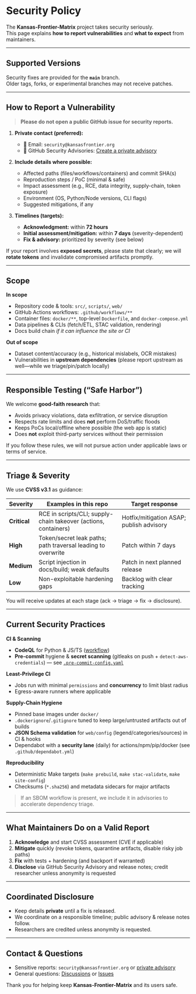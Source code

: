 # Security Policy

The **Kansas-Frontier-Matrix** project takes security seriously.  
This page explains **how to report vulnerabilities** and **what to expect** from maintainers.

---

## Supported Versions

Security fixes are provided for the **`main`** branch.  
Older tags, forks, or experimental branches may not receive patches.

---

## How to Report a Vulnerability

> **Please do not open a public GitHub issue for security reports.**

1) **Private contact (preferred):**
   - 📧 Email: `security@kansasfrontier.org`
   - 🔐 GitHub Security Advisories: [Create a private advisory](../../security/advisories/new)

2) **Include details where possible:**
   - Affected paths (files/workflows/containers) and commit SHA(s)
   - Reproduction steps / PoC (minimal & safe)
   - Impact assessment (e.g., RCE, data integrity, supply-chain, token exposure)
   - Environment (OS, Python/Node versions, CLI flags)
   - Suggested mitigations, if any

3) **Timelines (targets):**
   - **Acknowledgment:** within **72 hours**
   - **Initial assessment/mitigation:** within **7 days** (severity-dependent)
   - **Fix & advisory:** prioritized by severity (see below)

If your report involves **exposed secrets**, please state that clearly; we will **rotate tokens** and invalidate compromised artifacts promptly.

---

## Scope

**In scope**
- Repository code & tools: `src/`, `scripts/`, `web/`
- GitHub Actions workflows: `.github/workflows/**`
- Container files: `docker/**`, top-level `Dockerfile`, and `docker-compose.yml`
- Data pipelines & CLIs (fetch/ETL, STAC validation, rendering)
- Docs build chain *if it can influence the site or CI*

**Out of scope**
- Dataset content/accuracy (e.g., historical mislabels, OCR mistakes)
- Vulnerabilities in **upstream dependencies** (please report upstream as well—while we triage/pin/patch locally)

---

## Responsible Testing (“Safe Harbor”)

We welcome **good-faith research** that:
- Avoids privacy violations, data exfiltration, or service disruption
- Respects rate limits and does **not** perform DoS/traffic floods
- Keeps PoCs local/offline where possible (the web app is static)
- Does **not** exploit third-party services without their permission

If you follow these rules, we will not pursue action under applicable laws or terms of service.

---

## Triage & Severity

We use **CVSS v3.1** as guidance:

| Severity | Examples in this repo | Target response |
|---|---|---|
| **Critical** | RCE in scripts/CLI; supply-chain takeover (actions, containers) | Hotfix/mitigation ASAP; publish advisory |
| **High** | Token/secret leak paths; path traversal leading to overwrite | Patch within 7 days |
| **Medium** | Script injection in docs/build; weak defaults | Patch in next planned release |
| **Low** | Non-exploitable hardening gaps | Backlog with clear tracking |

You will receive updates at each stage (ack → triage → fix → disclosure).

---

## Current Security Practices

**CI & Scanning**
- **CodeQL** for Python & JS/TS ([workflow](./workflows/codeql.yml))
- **Pre-commit** hygiene & **secret scanning** (gitleaks on push + `detect-aws-credentials`) — see [`.pre-commit-config.yaml`](../../.pre-commit-config.yaml)

**Least-Privilege CI**
- Jobs run with minimal `permissions` and **concurrency** to limit blast radius
- Egress-aware runners where applicable

**Supply-Chain Hygiene**
- Pinned base images under `docker/`
- `.dockerignore`/`.gitignore` tuned to keep large/untrusted artifacts out of builds
- **JSON Schema validation** for `web/config` (legend/categories/sources) in CI & hooks
- Dependabot with a **security lane** (daily) for actions/npm/pip/docker (see `.github/dependabot.yml`)

**Reproducibility**
- Deterministic Make targets (`make prebuild`, `make stac-validate`, `make site-config`)
- Checksums (`*.sha256`) and metadata sidecars for major artifacts

> If an SBOM workflow is present, we include it in advisories to accelerate dependency triage.

---

## What Maintainers Do on a Valid Report

1. **Acknowledge** and start CVSS assessment (CVE if applicable)  
2. **Mitigate** quickly (revoke tokens, quarantine artifacts, disable risky job paths)  
3. **Fix** with tests + hardening (and backport if warranted)  
4. **Disclose** via GitHub Security Advisory and release notes; credit researcher unless anonymity is requested

---

## Coordinated Disclosure

- Keep details **private** until a fix is released.  
- We coordinate on a responsible timeline; public advisory & release notes follow.  
- Researchers are credited unless anonymity is requested.

---

## Contact & Questions

- Sensitive reports: `security@kansasfrontier.org` or [private advisory](../../security/advisories)
- General questions: [Discussions](../../discussions) or [Issues](../../issues)

Thank you for helping keep **Kansas-Frontier-Matrix** and its users safe.
```
